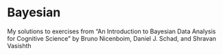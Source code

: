 # Bayesian
My solutions to exercises from “An Introduction to Bayesian Data Analysis for Cognitive Science” by Bruno Nicenboim, Daniel J. Schad, and Shravan Vasishth
